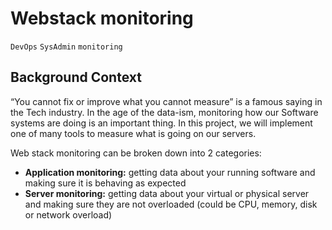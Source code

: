 # Webstack monitoring
`DevOps`
`SysAdmin`
`monitoring`

## Background Context
“You cannot fix or improve what you cannot measure” is a famous saying in the Tech industry. In the age of the data-ism, monitoring how our Software systems are doing is an important thing. In this project, we will implement one of many tools to measure what is going on our servers.

Web stack monitoring can be broken down into 2 categories:

* **Application monitoring:** getting data about your running software and making sure it is behaving as expected
* **Server monitoring:** getting data about your virtual or physical server and making sure they are not overloaded (could be CPU, memory, disk or network overload)
